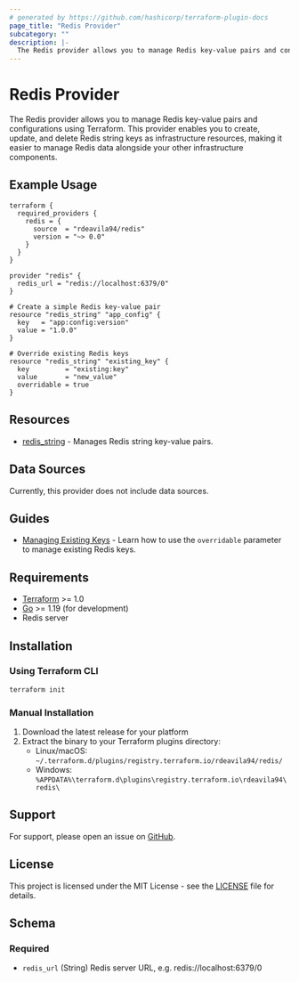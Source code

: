 ```yaml
---
# generated by https://github.com/hashicorp/terraform-plugin-docs
page_title: "Redis Provider"
subcategory: ""
description: |-
  The Redis provider allows you to manage Redis key-value pairs and configurations using Terraform.
---
```


# Redis Provider

The Redis provider allows you to manage Redis key-value pairs and configurations using Terraform. This provider enables you to create, update, and delete Redis string keys as infrastructure resources, making it easier to manage Redis data alongside your other infrastructure components.

## Example Usage

```hcl
terraform {
  required_providers {
    redis = {
      source  = "rdeavila94/redis"
      version = "~> 0.0"
    }
  }
}

provider "redis" {
  redis_url = "redis://localhost:6379/0"
}

# Create a simple Redis key-value pair
resource "redis_string" "app_config" {
  key   = "app:config:version"
  value = "1.0.0"
}

# Override existing Redis keys
resource "redis_string" "existing_key" {
  key         = "existing:key"
  value       = "new_value"
  overridable = true
}
```

## Resources

* [redis_string](resources/string.md) - Manages Redis string key-value pairs.

## Data Sources

Currently, this provider does not include data sources.

## Guides

* [Managing Existing Keys](guides/managing-existing-keys.md) - Learn how to use the `overridable` parameter to manage existing Redis keys.

## Requirements

* [Terraform](https://www.terraform.io/downloads.html) >= 1.0
* [Go](https://golang.org/doc/install) >= 1.19 (for development)
* Redis server

## Installation

### Using Terraform CLI

```bash
terraform init
```

### Manual Installation

1. Download the latest release for your platform
2. Extract the binary to your Terraform plugins directory:
   - Linux/macOS: `~/.terraform.d/plugins/registry.terraform.io/rdeavila94/redis/`
   - Windows: `%APPDATA%\terraform.d\plugins\registry.terraform.io\rdeavila94\redis\`

## Support

For support, please open an issue on [GitHub](https://github.com/rdeavila94/terraform-provider-redis/issues).

## License

This project is licensed under the MIT License - see the [LICENSE](https://github.com/rdeavila94/terraform-provider-redis/blob/main/LICENSE) file for details.

<!-- schema generated by tfplugindocs -->
## Schema

### Required

- `redis_url` (String) Redis server URL, e.g. redis://localhost:6379/0
